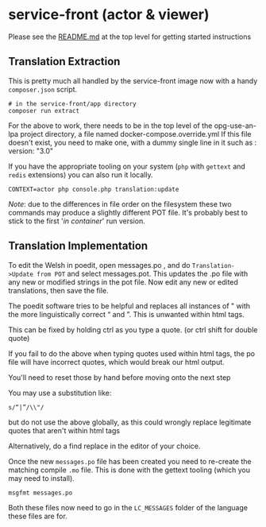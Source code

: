 # service-front (actor & viewer)

Please see the [README.md](../../README.md) at the top level for getting started instructions

## Translation Extraction

This is pretty much all handled by the service-front image now with a handy `composer.json` script.

```shell script
# in the service-front/app directory
composer run extract
```

For the above to work, there needs to be in the top level of the opg-use-an-lpa project directory, a file named docker-compose.override.yml
If this file doesn't exist, you need to make one, with a dummy single line in it such as :   version: "3.0"

If you have the appropriate tooling on your system (`php` with `gettext` and `redis` extensions) you
can also run it locally.

```shell script
CONTEXT=actor php console.php translation:update
```

_Note_: due to the differences in file order on the filesystem these two commands may produce a slightly
different POT file. It's probably best to stick to the first '_in container_' run version.

## Translation Implementation

To edit the Welsh in poedit, open messages.po , and do `Translation->Update from POT` and select messages.pot. 
This updates the .po file with any new or modified strings in the pot file.
Now edit any new or edited translations, then save the file.

The poedit software tries to be helpful and replaces all instances
of " with the more linguistically correct “ and ”. This is unwanted within html tags. 

This can be fixed by holding ctrl as you type a quote. (or ctrl shift for double quote)

If you fail to do the above when typing quotes used within html tags, the po file 
will have incorrect quotes, which would break our html output. 

You'll need to reset those by hand before moving onto the next step

You may use a substitution like:
```
s/“|”/\\"/
```

but do not use the above globally, as this could wrongly replace legitimate quotes that aren't within html tags

Alternatively,  do a find replace in the editor of your choice.

Once the new `messages.po` file has been created you need to re-create the matching compile `.mo` file.
This is done with the gettext tooling (which you may need to install).

```shell script
msgfmt messages.po
```

Both these files now need to go in the `LC_MESSAGES` folder of the language these files are for.

